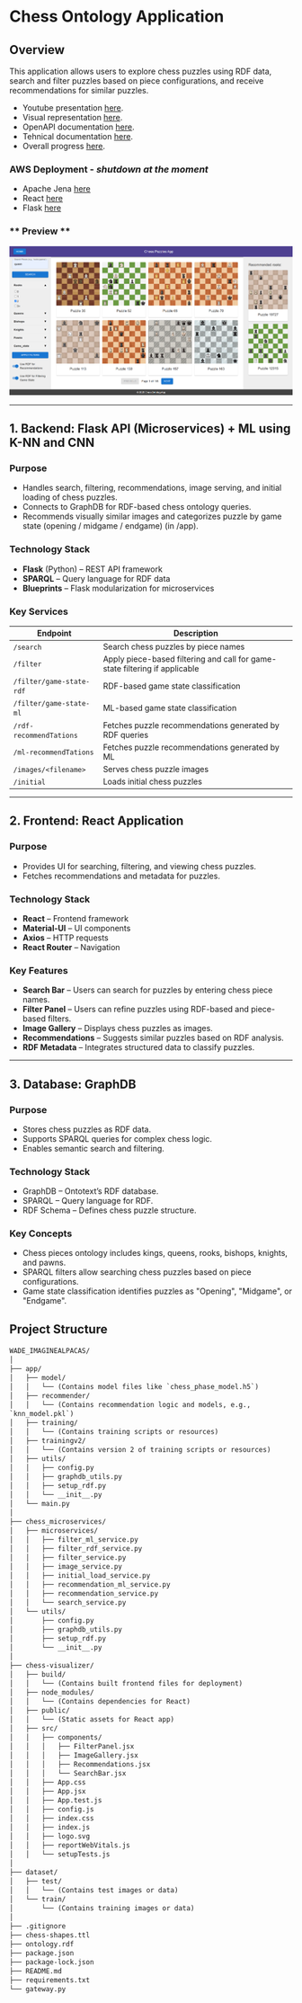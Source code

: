 # Chess Ontology Application

## **Overview**
This application allows users to explore chess puzzles using RDF data, search and filter puzzles based on piece configurations, and receive recommendations for similar puzzles.

- Youtube presentation [here](https://youtu.be/P1RAD74WKlA).
- Visual representation [here](https://github.com/Raul-Madalin/WADe_ImagineAlpacas/blob/main/WADe.jpg).
- OpenAPI documentation [here](https://github.com/Raul-Madalin/WADe_ImagineAlpacas/blob/main/openapi.yaml).
- Tehnical documentation [here](https://github.com/Raul-Madalin/WADe_ImagineAlpacas/blob/main/report.html).
- Overall progress [here](https://github.com/Raul-Madalin/WADe_ImagineAlpacas/wiki/Project-Progress).

### **AWS Deployment** - *shutdown at the moment*

- Apache Jena [here](http://3.80.124.45:3030)
- React [here](http://54.226.17.197:3000)
- Flask [here](http://54.157.41.92:5000)

### ** Preview **

![preview](./screenshot.png)

---

## 1. Backend: Flask API (Microservices) + ML using K-NN and CNN
### **Purpose**
- Handles search, filtering, recommendations, image serving, and initial loading of chess puzzles.
- Connects to GraphDB for RDF-based chess ontology queries.
- Recommends visually similar images and categorizes puzzle by game state (opening / midgame / endgame) (in /app).

### **Technology Stack**
- **Flask** (Python) – REST API framework
- **SPARQL** – Query language for RDF data
- **Blueprints** – Flask modularization for microservices

### **Key Services**
| Endpoint | Description |
|----------|------------|
| `/search` | Search chess puzzles by piece names |
| `/filter` | Apply piece-based filtering and call for game-state filtering if applicable |
| `/filter/game-state-rdf` | RDF-based game state classification |
| `/filter/game-state-ml` | ML-based game state classification |
| `/rdf-recommendTations` | Fetches puzzle recommendations generated by RDF queries |
| `/ml-recommendTations` | Fetches puzzle recommendations generated by ML |
| `/images/<filename>` | Serves chess puzzle images |
| `/initial` | Loads initial chess puzzles |

---

## **2. Frontend: React Application**
### **Purpose**
- Provides UI for searching, filtering, and viewing chess puzzles.
- Fetches recommendations and metadata for puzzles.

### **Technology Stack**
- **React** – Frontend framework
- **Material-UI** – UI components
- **Axios** – HTTP requests
- **React Router** – Navigation

### **Key Features**
- **Search Bar** – Users can search for puzzles by entering chess piece names.
- **Filter Panel** – Users can refine puzzles using RDF-based and piece-based filters.
- **Image Gallery** – Displays chess puzzles as images.
- **Recommendations** – Suggests similar puzzles based on RDF analysis.
- **RDF Metadata** – Integrates structured data to classify puzzles.

---

## **3. Database: GraphDB**
### **Purpose**
- Stores chess puzzles as RDF data.
- Supports SPARQL queries for complex chess logic.
- Enables semantic search and filtering.

### **Technology Stack**
- GraphDB – Ontotext’s RDF database.
- SPARQL – Query language for RDF.
- RDF Schema – Defines chess puzzle structure.

### **Key Concepts**
- Chess pieces ontology includes kings, queens, rooks, bishops, knights, and pawns.
- SPARQL filters allow searching chess puzzles based on piece configurations.
- Game state classification identifies puzzles as "Opening", "Midgame", or "Endgame".

## Project Structure
```plaintext
WADE_IMAGINEALPACAS/
│
├── app/
│   ├── model/
│   │   └── (Contains model files like `chess_phase_model.h5`)
│   ├── recommender/
│   │   └── (Contains recommendation logic and models, e.g., `knn_model.pkl`)
│   ├── training/
│   │   └── (Contains training scripts or resources)
│   ├── trainingv2/
│   │   └── (Contains version 2 of training scripts or resources)
│   ├── utils/
│   │   ├── config.py
│   │   ├── graphdb_utils.py
│   │   ├── setup_rdf.py
│   │   └── __init__.py
│   └── main.py
│
├── chess_microservices/
│   ├── microservices/
│   │   ├── filter_ml_service.py
│   │   ├── filter_rdf_service.py
│   │   ├── filter_service.py
│   │   ├── image_service.py
│   │   ├── initial_load_service.py
│   │   ├── recommendation_ml_service.py
│   │   ├── recommendation_service.py
│   │   └── search_service.py
│   └── utils/
│       ├── config.py
│       ├── graphdb_utils.py
│       ├── setup_rdf.py
│       └── __init__.py
│
├── chess-visualizer/
│   ├── build/
│   │   └── (Contains built frontend files for deployment)
│   ├── node_modules/
│   │   └── (Contains dependencies for React)
│   ├── public/
│   │   └── (Static assets for React app)
│   ├── src/
│   │   ├── components/
│   │   │   ├── FilterPanel.jsx
│   │   │   ├── ImageGallery.jsx
│   │   │   ├── Recommendations.jsx
│   │   │   └── SearchBar.jsx
│   │   ├── App.css
│   │   ├── App.jsx
│   │   ├── App.test.js
│   │   ├── config.js
│   │   ├── index.css
│   │   ├── index.js
│   │   ├── logo.svg
│   │   ├── reportWebVitals.js
│   │   └── setupTests.js
│
├── dataset/
│   ├── test/
│   │   └── (Contains test images or data)
│   └── train/
│       └── (Contains training images or data)
│
├── .gitignore
├── chess-shapes.ttl
├── ontology.rdf
├── package.json
├── package-lock.json
├── README.md
├── requirements.txt
└── gateway.py
```
